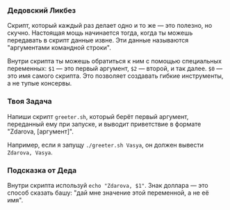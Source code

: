 ### Дедовский Ликбез

Скрипт, который каждый раз делает одно и то же — это полезно, но скучно. Настоящая мощь начинается тогда, когда ты можешь передавать в скрипт данные извне. Эти данные называются "аргументами командной строки".

Внутри скрипта ты можешь обратиться к ним с помощью специальных переменных: `$1` — это первый аргумент, `$2` — второй, и так далее. `$0` — это имя самого скрипта. Это позволяет создавать гибкие инструменты, а не тупые консервы.

### Твоя Задача

Напиши скрипт `greeter.sh`, который берёт первый аргумент, переданный ему при запуске, и выводит приветствие в формате "Zdarova, [аргумент]".

Например, если я запущу `./greeter.sh Vasya`, он должен вывести `Zdarova, Vasya`.

### Подсказка от Деда

Внутри скрипта используй `echo "Zdarova, $1"`. Знак доллара — это способ сказать башу: "дай мне значение этой переменной, а не её имя".

